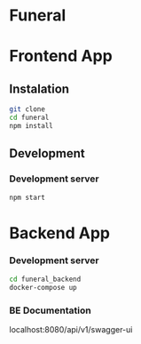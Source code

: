 # Funeral

# Frontend App

## Instalation

```bash
git clone
cd funeral
npm install
```

## Development

### Development server

```bash
npm start
```

# Backend App

### Development server

```bash
cd funeral_backend
docker-compose up
```

### BE Documentation

localhost:8080/api/v1/swagger-ui
